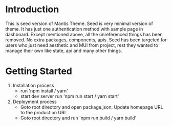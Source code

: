 # Introduction

This is seed version of Mantis Theme. Seed is very minimal version of theme. It has just one authentication method with sample page in dashboard. Except mentioned above, all the unreferenced things has been removed. No extra packages, components, apis. Seed has been targeted for users who just need aesthetic and MUI from project, rest they wanted to manage their own like state, api and many other things.

# Getting Started

1. Installation process
   - run 'npm install / yarn'
   - start dev server run 'npm run start / yarn start'
2. Deployment process
   - Goto root directory and open package.json. Update homepage URL to the production URL
   - Goto root directory and run 'npm run build / yarn build'

